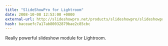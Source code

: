 ```yaml
---
title: "SlideShowPro for Lightroom"
date: 2008-10-08 12:53:00 +0000
external-url: http://slideshowpro.net/products/slideshowpro/slideshowpro_for_lightroom
hash: baceaefc7a17ab80032879bae2c85cbc
---
```


Really powerful slideshow module for Lightroom.
